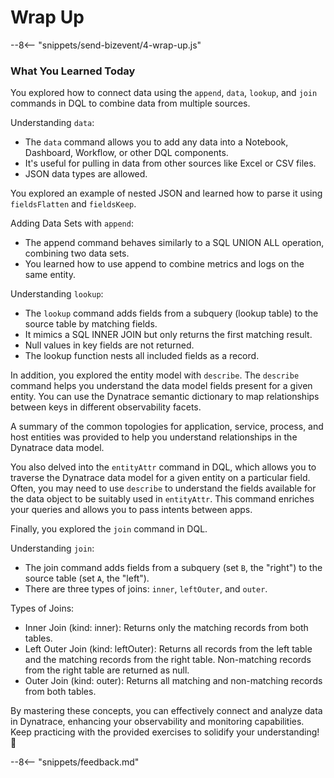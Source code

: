 # Wrap Up

--8<-- "snippets/send-bizevent/4-wrap-up.js"

### What You Learned Today 
You explored how to connect data using the `append`, `data`, `lookup`, and `join` commands in DQL to combine data from multiple sources. 

Understanding `data`:
* The `data` command allows you to add any data into a Notebook, Dashboard, Workflow, or other DQL components.
* It's useful for pulling in data from other sources like Excel or CSV files.
* JSON data types are allowed.

You explored an example of nested JSON and learned how to parse it using `fieldsFlatten` and `fieldsKeep`.

Adding Data Sets with `append`:
* The append command behaves similarly to a SQL UNION ALL operation, combining two data sets.
* You learned how to use append to combine metrics and logs on the same entity.

Understanding `lookup`:
* The `lookup` command adds fields from a subquery (lookup table) to the source table by matching fields.
* It mimics a SQL INNER JOIN but only returns the first matching result.
* Null values in key fields are not returned.
* The lookup function nests all included fields as a record.

In addition, you explored the entity model with `describe`. The `describe` command helps you understand the data model fields present for a given entity. You can use the Dynatrace semantic dictionary to map relationships between keys in different observability facets.

A summary of the common topologies for application, service, process, and host entities was provided to help you understand relationships in the Dynatrace data model.

You also delved into the `entityAttr` command in DQL, which allows you to traverse the Dynatrace data model for a given entity on a particular field. Often, you may need to use `describe` to understand the fields available for the data object to be suitably used in `entityAttr`. This command enriches your queries and allows you to pass intents between apps.  

Finally, you explored the `join` command in DQL. 

Understanding `join`:

* The join command adds fields from a subquery (set `B`, the "right") to the source table (set `A`, the "left").
* There are three types of joins: `inner`, `leftOuter`, and `outer`.

Types of Joins:

* Inner Join (kind: inner): Returns only the matching records from both tables.
* Left Outer Join (kind: leftOuter): Returns all records from the left table and the matching records from the right table. Non-matching records from the right table are returned as null.
* Outer Join (kind: outer): Returns all matching and non-matching records from both tables.

By mastering these concepts, you can effectively connect and analyze data in Dynatrace, enhancing your observability and monitoring capabilities. Keep practicing with the provided exercises to solidify your understanding! 🚀

--8<-- "snippets/feedback.md"